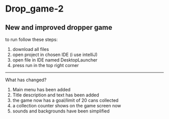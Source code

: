 # Drop_game-2
New and improved dropper game 
------------------------------------------------
to run follow these steps:

1. download all files
2. open project in chosen IDE (i use intelliJ)
3. open file in IDE named DesktopLauncher
4. press run in the top right corner

------------------------------------------------

What has changed?
1. Main menu has been added
2. Title description and text has been added
3. the game now has a goal/limit of 20 cans collected
4. a collection counter shows on the game screen now
5. sounds and backgrounds have been simplified
